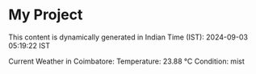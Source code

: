 # My Project

This content is dynamically generated in Indian Time (IST): 2024-09-03 05:19:22 IST


Current Weather in Coimbatore:
Temperature: 23.88 °C
Condition: mist
